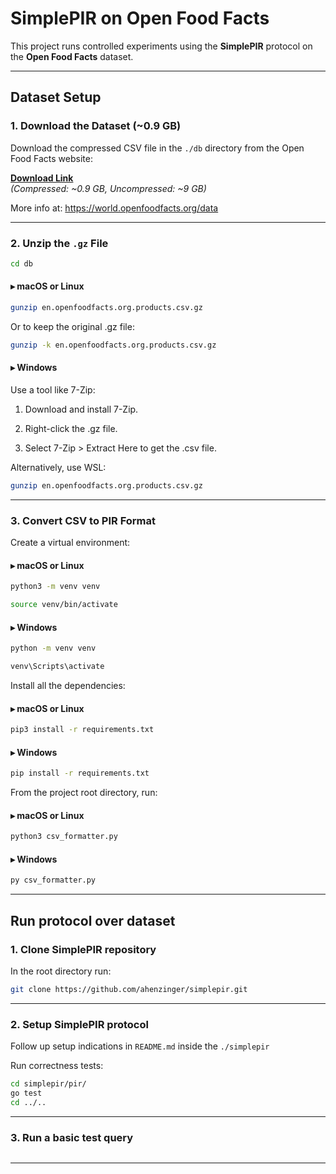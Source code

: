# SimplePIR on Open Food Facts

This project runs controlled experiments using the **SimplePIR** protocol on the **Open Food Facts** dataset.

---

## Dataset Setup

### 1. Download the Dataset (~0.9 GB)

Download the compressed CSV file in the `./db` directory from the Open Food Facts website:

**[Download Link](https://static.openfoodfacts.org/data/en.openfoodfacts.org.products.csv.gz)**  
_(Compressed: ~0.9 GB, Uncompressed: ~9 GB)_

More info at: https://world.openfoodfacts.org/data

---

### 2. Unzip the `.gz` File

```bash
cd db
```

#### ▸ macOS or Linux

```bash
gunzip en.openfoodfacts.org.products.csv.gz
```

Or to keep the original .gz file:

```bash
gunzip -k en.openfoodfacts.org.products.csv.gz
```

#### ▸ Windows

Use a tool like 7-Zip:

1. Download and install 7-Zip.

2. Right-click the .gz file.

3. Select 7-Zip > Extract Here to get the .csv file.

Alternatively, use WSL:

```bash
gunzip en.openfoodfacts.org.products.csv.gz
```

---

### 3. Convert CSV to PIR Format

Create a virtual environment:

#### ▸ macOS or Linux

```bash
python3 -m venv venv

source venv/bin/activate
```

#### ▸ Windows

```bash
python -m venv venv

venv\Scripts\activate
```

Install all the dependencies:

#### ▸ macOS or Linux

```bash
pip3 install -r requirements.txt
```

#### ▸ Windows

```bash
pip install -r requirements.txt
```

From the project root directory, run:

#### ▸ macOS or Linux

```bash
python3 csv_formatter.py
```

#### ▸ Windows

```bash
py csv_formatter.py
```

---

## Run protocol over dataset

### 1. Clone SimplePIR repository

In the root directory run:

```bash
git clone https://github.com/ahenzinger/simplepir.git
```

---

### 2. Setup SimplePIR protocol

Follow up setup indications in `README.md` inside the `./simplepir`

Run correctness tests:

```bash
cd simplepir/pir/
go test
cd ../..
```

---

### 3. Run a basic test query

```bash

```

---
